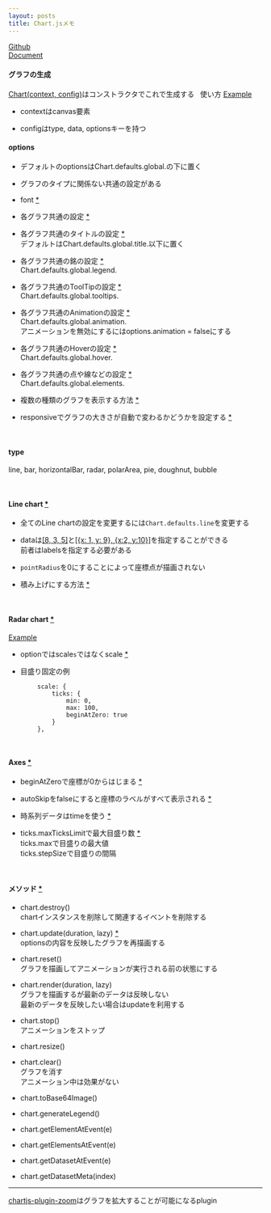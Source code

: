 ```yaml
---
layout: posts
title: Chart.jsメモ
---
```


[Github](https://github.com/chartjs/Chart.js)  
[Document](http://www.chartjs.org/docs/)  

#### グラフの生成

[Chart(context, config)](https://github.com/chartjs/Chart.js/blob/03735563f44e1ae108f83b9c7ee946f8818c92c3/src/core/core.js#L6)はコンストラクタでこれで生成する   
使い方 [Example](http://jsdo.it/38elements/chartjs)  

* contextはcanvas要素  

* configはtype, data, optionsキーを持つ  


#### options

* デフォルトのoptionsはChart.defaults.global.の下に置く  

* グラフのタイプに関係ない共通の設定がある  

* font [\*](http://www.chartjs.org/docs/latest/general/fonts.html)  

* 各グラフ共通の設定 [\*](http://www.chartjs.org/docs/latest/configuration/)  

* 各グラフ共通のタイトルの設定 [\*](http://www.chartjs.org/docs/latest/configuration/title.html)  
デフォルトはChart.defaults.global.title.以下に置く  

* 各グラフ共通の銘の設定 [\*](http://www.chartjs.org/docs/latest/configuration/legend.html)  
Chart.defaults.global.legend.  

* 各グラフ共通のToolTipの設定 [\*](http://www.chartjs.org/docs/latest/configuration/tooltip.html)  
Chart.defaults.global.tooltips.  

* 各グラフ共通のAnimationの設定 [\*](http://www.chartjs.org/docs/latest/configuration/animations.html)  
Chart.defaults.global.animation.  
アニメーションを無効にするにはoptions.animation = falseにする  

* 各グラフ共通のHoverの設定 [\*](http://www.chartjs.org/docs/latest/general/interactions/#interactions)    
Chart.defaults.global.hover.  

* 各グラフ共通の点や線などの設定 [\*](http://www.chartjs.org/docs/latest/configuration/elements.html)   
Chart.defaults.global.elements.  

* 複数の種類のグラフを表示する方法 [\*](http://www.chartjs.org/docs/latest/charts/mixed.html)  

* responsiveでグラフの大きさが自動で変わるかどうかを設定する [\*](http://www.chartjs.org/docs/latest/general/responsive.html)
  

<br>

#### type

line, bar, horizontalBar, radar, polarArea, pie, doughnut, bubble   

<br>

#### Line chart [\*](http://www.chartjs.org/docs/latest/charts/line.html)

* 全てのLine chartの設定を変更するには`Chart.defaults.line`を変更する

* dataは[\[8, 3, 5\]](http://www.chartjs.org/docs/latest/charts/line.html#number)と[\[\{x: 1, y: 9\}, \{x:2, y:10\}\]](http://www.chartjs.org/docs/latest/charts/line.html#point)を指定することができる  
前者はlabelsを指定する必要がある  

* `pointRadius`を0にすることによって座標点が描画されない

* 積み上げにする方法 [\*](http://www.chartjs.org/docs/latest/charts/line.html#stacked-area-chart)

<br>

#### Radar chart [\*](http://www.chartjs.org/docs/latest/charts/radar.html)

[Example](http://jsdo.it/38elements/chartjs-radar)    

* optionではscale`s`ではなくscale [\*](http://www.chartjs.org/docs/latest/charts/radar.html#scale-options)  

* 目盛り固定の例

```
        scale: {
            ticks: {
                min: 0,
                max: 100,
                beginAtZero: true
            }
        },
```

<br>

#### Axes [\*](http://www.chartjs.org/docs/latest/axes/)

* beginAtZeroで座標が0からはじまる [\*](http://www.chartjs.org/docs/latest/axes/cartesian/linear.html#linear-cartesian-axis)

* autoSkipをfalseにすると座標のラベルがすべて表示される [\*](http://www.chartjs.org/docs/latest/axes/cartesian/#tick-configuration)

* 時系列データはtimeを使う [\*](http://www.chartjs.org/docs/latest/axes/cartesian/time.html)

* ticks.maxTicksLimitで最大目盛り数 [\*](http://www.chartjs.org/docs/latest/axes/cartesian/linear.html#tick-configuration-options)  
ticks.maxで目盛りの最大値  
ticks.stepSizeで目盛りの間隔  

<br>

#### メソッド [\*](http://www.chartjs.org/docs/latest/developers/api.html)

* chart.destroy()  
chartインスタンスを削除して関連するイベントを削除する  

* chart.update(duration, lazy) [\*](http://www.chartjs.org/docs/latest/developers/updates.html)  
optionsの内容を反映したグラフを再描画する

* chart.reset()  
グラフを描画してアニメーションが実行される前の状態にする

* chart.render(duration, lazy)  
グラフを描画するが最新のデータは反映しない  
最新のデータを反映したい場合はupdateを利用する  

* chart.stop()  
アニメーションをストップ  

* chart.resize()  

* chart.clear()  
グラフを消す  
アニメーション中は効果がない  

* chart.toBase64Image()

* chart.generateLegend()  

* chart.getElementAtEvent(e)  

* chart.getElementsAtEvent(e)  

* chart.getDatasetAtEvent(e)  

* chart.getDatasetMeta(index)   

<hr>

[chartjs-plugin-zoom](https://github.com/chartjs/chartjs-plugin-zoom)はグラフを拡大することが可能になるplugin
